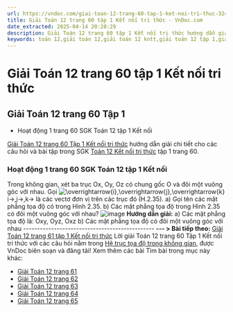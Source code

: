 ```yaml
---
url: https://vndoc.com/giai-toan-12-trang-60-tap-1-ket-noi-tri-thuc-324719
title: Giải Toán 12 trang 60 tập 1 Kết nối tri thức - VnDoc.com
date_extracted: 2025-04-14 20:28:29
description: Giải Toán 12 trang 60 tập 1 Kết nối tri thức hướng dẫn giải chi tiết các câu hỏi và bài tập trong SGK Toán 12 Kết nối tri thức tập 1.
keywords: toán 12,giải toán 12,giải toán 12 kntt,giải toán 12 tập 1,giải toán 12 kết nối tri thức,toán 12 kết nối tri thức tập 1,toán 12 kết nối tri thức,Toán 12 KNTT Bài 7,giải Toán 12 Kết nối tri thức Bài 7,Toán 12 Kết nối tri thức bài 7,Toán 12 Kết nối tri thức bài 7 Hệ trục tọa độ trong không gian,Hệ trục tọa độ trong không gian,giải toán 12 trang 60,giải toán 12 trang 61,giải toán 12 trang 62,giải toán 12 trang 63,giải toán 12 trang 64,giải toán 12 trang 65,toán 12 trang 60
---
```


# Giải Toán 12 trang 60 tập 1 Kết nối tri thức
## **Giải Toán 12 trang 60 Tập 1**
  * Hoạt động 1 trang 60 SGK Toán 12 tập 1 Kết nối

[Giải Toán 12 trang 60 Tập 1 Kết nối tri thức](<https://vndoc.com/giai-toan-12-trang-60-tap-1-ket-noi-tri-thuc-324719>) hướng dẫn giải chi tiết cho các câu hỏi và bài tập trong SGK [Toán 12 Kết nối tri thức](<https://vndoc.com/toan-12-ket-noi-tri-thuc>) tập 1 trang 60.
### Hoạt động 1 trang 60 SGK Toán 12 tập 1 Kết nối
Trong không gian, xét ba trục Ox, Oy, Oz có chung gốc O và đôi một vuông góc với nhau. Gọi ![\\overrightarrow{i},\\overrightarrow{j},\\overrightarrow{k}](https://i.vdoc.vn/data/image/blank.png)i→,j→,k→ là các vectơ đơn vị trên các trục đó \(H.2.35\).
a\) Gọi tên các mặt phẳng tọa độ có trong Hình 2.35.
b\) Các mặt phẳng tọa độ trong Hình 2.35 có đôi một vuông góc với nhau?
![image](https://i.vdoc.vn/data/image/2024/07/19/638570055591240531.png)
**Hướng dẫn giải:**
a\) Các mặt phẳng tọa độ là: Oxy, Oyz, Oxz
b\) Các mặt phẳng tọa độ có đôi một vuông góc với nhau
\-----------------------------------------------
**\--- > Bài tiếp theo:** [Giải Toán 12 trang 61 tập 1 Kết nối tri thức](<https://vndoc.com/giai-toan-12-trang-61-tap-1-ket-noi-tri-thuc-324722>)
Lời giải Toán 12 trang 60 Tập 1 Kết nối tri thức với các câu hỏi nằm trong [Hệ trục tọa độ trong không gian](<https://vndoc.com/toan-12-ket-noi-tri-thuc-bai-7-he-truc-toa-do-trong-khong-gian-320370>), được VnDoc biên soạn và đăng tải\!
Xem thêm các bài Tìm bài trong mục này khác:
  * [Giải Toán 12 trang 61](</giai-toan-12-trang-61-tap-1-ket-noi-tri-thuc-324722>)
  * [Giải Toán 12 trang 62](</giai-toan-12-trang-62-tap-1-ket-noi-tri-thuc-324723>)
  * [Giải Toán 12 trang 63](</giai-toan-12-trang-63-tap-1-ket-noi-tri-thuc-325550>)
  * [Giải Toán 12 trang 64](</giai-toan-12-trang-64-tap-1-ket-noi-tri-thuc-325551>)
  * [Giải Toán 12 trang 65](</giai-toan-12-trang-65-tap-1-ket-noi-tri-thuc-325553>)

